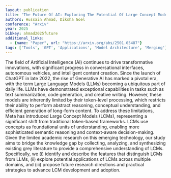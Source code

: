 ```yaml
---
layout: publication
title: 'The Future Of AI: Exploring The Potential Of Large Concept Models'
authors: Hussain Ahmad, Diksha Goel
conference: "Arxiv"
year: 2025
bibkey: ahmad2025future
additional_links:
  - {name: "Paper", url: "https://arxiv.org/abs/2501.05487"}
tags: ['Tools', 'GPT', 'Applications', 'Model Architecture', 'Merging']
---
```

The field of Artificial Intelligence (AI) continues to drive transformative
innovations, with significant progress in conversational interfaces, autonomous
vehicles, and intelligent content creation. Since the launch of ChatGPT in late
2022, the rise of Generative AI has marked a pivotal era, with the term Large
Language Models (LLMs) becoming a ubiquitous part of daily life. LLMs have
demonstrated exceptional capabilities in tasks such as text summarization, code
generation, and creative writing. However, these models are inherently limited
by their token-level processing, which restricts their ability to perform
abstract reasoning, conceptual understanding, and efficient generation of
long-form content. To address these limitations, Meta has introduced Large
Concept Models (LCMs), representing a significant shift from traditional
token-based frameworks. LCMs use concepts as foundational units of
understanding, enabling more sophisticated semantic reasoning and context-aware
decision-making. Given the limited academic research on this emerging
technology, our study aims to bridge the knowledge gap by collecting,
analyzing, and synthesizing existing grey literature to provide a comprehensive
understanding of LCMs. Specifically, we (i) identify and describe the features
that distinguish LCMs from LLMs, (ii) explore potential applications of LCMs
across multiple domains, and (iii) propose future research directions and
practical strategies to advance LCM development and adoption.
